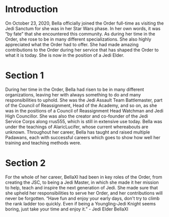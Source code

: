 # Introduction

On October 23, 2020, Bella officially joined the Order full-time as visiting the Jedi Sanctum for she was in her Star Wars phase.
In her own words, it was “by fate” that she encountered this community.
As during her time in the Order, she rose to be in many different specializations.
She also highly appreciated what the Order had to offer.
She had made amazing contributions to the Order during her service that has shaped the Order to what it is today.
She is now in the position of a Jedi Elder.

# Section 1

During her time in the Order, Bella had risen to be in many different organizations, leaving her with always something to do and many responsibilities to uphold.
She was the Jedi Assault Team Battlemaster, part of the Council of Reassignment, Head of the Academy, and so on, as she was in the positions of a Council of Reassignment Head Watchman and Jedi High Councillor.
She was also the creator and co-founder of the Jedi Service Corps along rrus555, which is still in extensive use today.
Bella was under the teachings of AlaricLucifer, whose current whereabouts are unknown.
Throughout her career, Bella has taught and raised multiple Padawans, each with successful careers which goes to show how well her training and teaching methods were.

# Section 2

For the whole of her career, BellaXI had been in key roles of the Order, from creating the JSC, to being a Jedi Master, in which she made it her mission to help, teach and inspire the next generation of Jedi.
She made sure that she upheld her responsibilities to serve her Order, and her contributions will never be forgotten.
“Have fun and enjoy your early days, don't try to climb the rank ladder too quickly.
Even if being a Youngling-Jedi Knight seems boring, just take your time and enjoy it.” - Jedi Elder BellaXI
